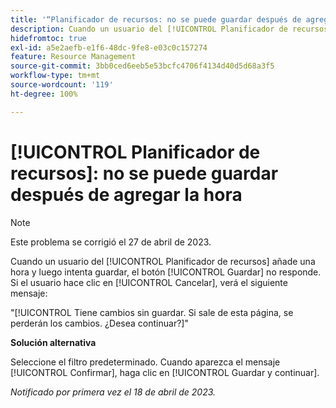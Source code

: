 ```yaml
---
title: '“Planificador de recursos: no se puede guardar después de agregar la hora”'
description: Cuando un usuario del [!UICONTROL Planificador de recursos] añade una hora y luego intenta guardar, el botón [!UICONTROL Guardar] no responde. Si el usuario hace clic en [!UICONTROL Cancelar], verá un mensaje acerca de cambios no guardados.
hidefromtoc: true
exl-id: a5e2aefb-e1f6-48dc-9fe8-e03c0c157274
feature: Resource Management
source-git-commit: 3bb0ced6eeb5e53bcfc4706f4134d40d5d68a3f5
workflow-type: tm+mt
source-wordcount: '119'
ht-degree: 100%

---
```


# [!UICONTROL Planificador de recursos]: no se puede guardar después de agregar la hora

>[!NOTE]
>
>Este problema se corrigió el 27 de abril de 2023.

Cuando un usuario del [!UICONTROL Planificador de recursos] añade una hora y luego intenta guardar, el botón [!UICONTROL Guardar] no responde. Si el usuario hace clic en [!UICONTROL Cancelar], verá el siguiente mensaje:

&quot;[!UICONTROL Tiene cambios sin guardar. Si sale de esta página, se perderán los cambios. ¿Desea continuar?]&quot;

**Solución alternativa**

Seleccione el filtro predeterminado. Cuando aparezca el mensaje [!UICONTROL Confirmar], haga clic en [!UICONTROL Guardar y continuar].

_Notificado por primera vez el 18 de abril de 2023._
